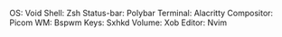 OS: Void
Shell: Zsh
Status-bar: Polybar
Terminal: Alacritty
Compositor: Picom
WM: Bspwm
Keys: Sxhkd
Volume: Xob
Editor: Nvim
